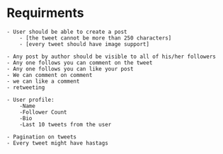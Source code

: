 # Requirments

    - User should be able to create a post 
        - [the tweet cannot be more than 250 characters]
        - [every tweet should have image support]
    
    - Any post by author should be visible to all of his/her followers
    - Any one follows you can comment on the tweet
    - Any one follows you can like your post
    - We can comment on comment 
    - we can like a comment
    - retweeting

    - User profile:
        -Name
        -Follower Count
        -Bio
        -Last 10 tweets from the user

    - Pagination on tweets
    - Every tweet might have hastags